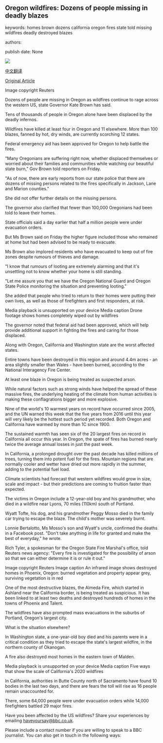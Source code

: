 ## Oregon wildfires: Dozens of people missing in deadly blazes

keywords: homes brown dozens california oregon fires state told missing wildfires deadly destroyed blazes

authors: 

publish date: None

![](https://ichef.bbci.co.uk/news/1024/branded_news/28CB/production/_114334401_tv063266987.jpg)

[中文翻译](Oregon%20wildfires%3A%20Dozens%20of%20people%20missing%20in%20deadly%20blazes_zh.md)

[Original Article](https://www.bbc.com/news/world-us-canada-54126808)

Image copyright Reuters

Dozens of people are missing in Oregon as wildfires continue to rage across the western US, state Governor Kate Brown has said.

Tens of thousands of people in Oregon alone have been displaced by the deadly infernos.

Wildfires have killed at least four in Oregon and 11 elsewhere. More than 100 blazes, fanned by hot, dry winds, are currently scorching 12 states.

Federal emergency aid has been approved for Oregon to help battle the fires.

"Many Oregonians are suffering right now, whether displaced themselves or worried about their families and communities while watching our beautiful state burn," Gov Brown told reporters on Friday.

"As of now, there are early reports from our state police that there are dozens of missing persons related to the fires specifically in Jackson, Lane and Marion counties."

She did not offer further details on the missing persons.

The governor also clarified that fewer than 100,000 Oregonians had been told to leave their homes.

State officials said a day earlier that half a million people were under evacuation orders.

But Ms Brown said on Friday the higher figure included those who remained at home but had been advised to be ready to evacuate.

Ms Brown also implored residents who have evacuated to keep out of fire zones despite rumours of thieves and damage.

"I know that rumours of looting are extremely alarming and that it's unsettling not to know whether your home is still standing.

"Let me assure you that we have the Oregon National Guard and Oregon State Police monitoring the situation and preventing looting."

She added that people who tried to return to their homes were putting their own lives, as well as those of firefighters and first responders, at risk.

Media playback is unsupported on your device Media caption Drone footage shows homes completely wiped out by wildfires

The governor noted that federal aid had been approved, which will help provide additional support in fighting the fires and caring for those displaced.

Along with Oregon, California and Washington state are the worst affected states.

Entire towns have been destroyed in this region and around 4.4m acres - an area slightly smaller than Wales - have been burned, according to the National Interagency Fire Center.

At least one blaze in Oregon is being treated as suspected arson.

While natural factors such as strong winds have helped the spread of these massive fires, the underlying heating of the climate from human activities is making these conflagrations bigger and more explosive.

Nine of the world's 10 warmest years on record have occurred since 2005, and the UN warned this week that the five years from 2016 until this year will very likely be the hottest such period yet recorded. Both Oregon and California have warmed by more than 1C since 1900.

The sustained warmth has seen six of the 20 largest fires on record in California all occur this year. In Oregon, the spate of fires has burned nearly twice the average annual losses in just the past week.

In California, a prolonged drought over the past decade has killed millions of trees, turning them into potent fuel for the fires. Mountain regions that are normally cooler and wetter have dried out more rapidly in the summer, adding to the potential fuel load.

Climate scientists had forecast that western wildfires would grow in size, scale and impact - but their predictions are coming to fruition faster than expected.

The victims in Oregon include a 12-year-old boy and his grandmother, who died in a wildfire near Lyons, 70 miles (110km) south of Portland.

Wyatt Tofte, his dog, and his grandmother Peggy Mosso died in the family car trying to escape the blaze. The child's mother was severely burnt.

Lonnie Bertalotto, Ms Mosso's son and Wyatt's uncle, confirmed the deaths in a Facebook post. "Don't take anything in life for granted and make the best of everyday," he wrote.

Rich Tyler, a spokesman for the Oregon State Fire Marshal's office, told Reuters news agency: "Every fire is investigated for the possibility of arson so that we can either determine it is or rule it out."

Image copyright Reuters Image caption An infrared image shows destroyed homes in Phoenix, Oregon: burned vegetation and property appear grey, surviving vegetation is in red

One of the most destructive blazes, the Almeda Fire, which started in Ashland near the California border, is being treated as suspicious. It has been linked to at least two deaths and destroyed hundreds of homes in the towns of Phoenix and Talent.

The wildfires have also prompted mass evacuations in the suburbs of Portland, Oregon's largest city.

What is the situation elsewhere?

In Washington state, a one-year-old boy died and his parents were in a critical condition as they tried to escape the state's largest wildfire, in the northern county of Okanogan.

A fire also destroyed most homes in the eastern town of Malden.

Media playback is unsupported on your device Media caption Five ways that show the scale of California's 2020 wildfires

In California, authorities in Butte County north of Sacramento have found 10 bodies in the last two days, and there are fears the toll will rise as 16 people remain unaccounted for.

There, some 64,000 people were under evacuation orders while 14,000 firefighters battled 29 major fires.

Have you been affected by the US wildfires? Share your experiences by emailing haveyoursay@bbc.co.uk.

Please include a contact number if you are willing to speak to a BBC journalist. You can also get in touch in the following ways: